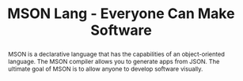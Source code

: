 ---
title: "MSON Lang - Everyone Can Make Software"
speaker: Geoff Cox
event: CascadiaJS 2019
tags: ["Languages", "No Code"]
abstract: "MSON is a declarative language that has the capabilities of an object-oriented language. The MSON compiler allows you to generate apps from JSON. The ultimate goal of MSON is to allow anyone to develop software visually."
layout: talk
---